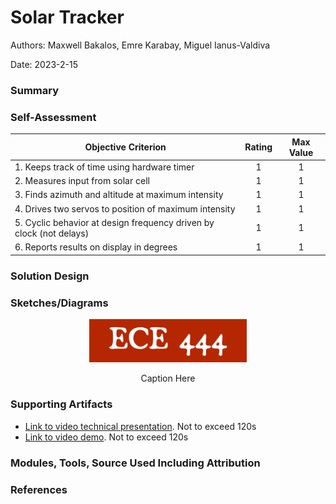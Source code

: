 # Solar Tracker

Authors: Maxwell Bakalos, Emre Karabay, Miguel Ianus-Valdiva

Date: 2023-2-15

### Summary


### Self-Assessment 

| Objective Criterion | Rating | Max Value  | 
|---------------------------------------------|:-----------:|:---------:|
| 1. Keeps track of time using hardware timer | 1 |  1     | 
| 2. Measures input from solar cell | 1 |  1     | 
| 3. Finds azimuth and altitude at maximum intensity | 1 |  1     | 
| 4. Drives two servos to position of maximum intensity | 1 |  1     | 
| 5. Cyclic behavior at design frequency driven by clock (not delays) | 1 |  1     | 
| 6. Reports results on display in degrees  | 1 |  1     | 


### Solution Design



### Sketches/Diagrams
<p align="center">
<img src="./images/ece444.png" width="50%">
</p>
<p align="center">
Caption Here
</p>



### Supporting Artifacts
- [Link to video technical presentation](). Not to exceed 120s
- [Link to video demo](). Not to exceed 120s


### Modules, Tools, Source Used Including Attribution

### References


